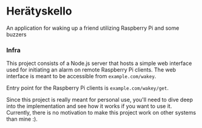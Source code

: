 # Herätyskello
An application for waking up a friend utilizing Raspberry Pi and some buzzers

### Infra
This project consists of a Node.js server that hosts a simple web interface
used for initiating an alarm on remote Raspberry Pi clients. The web interface
is meant to be accessible from `example.com/wakey`.

Entry point for the Raspberry Pi clients is `example.com/wakey/get`.

Since this project is really meant for personal use, you'll need to dive
deep into the implementation and see how it works if you want to use it.
Currently, there is no motivation to make this project work on other systems
than mine :).